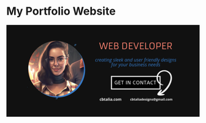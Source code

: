 # My Portfolio Website

![alt text](https://github.com/christinabrgs/Personal_Site/blob/master/img/banner.png?raw=true)


